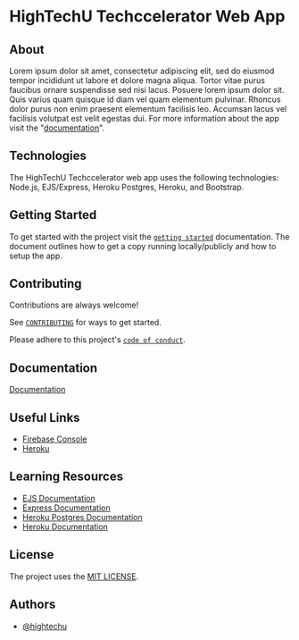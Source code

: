 # HighTechU Techccelerator Web App

## About

<!-- You will want to modify the text below to include a short description of your app -->
<!-- You will want to modify the documentation link to your app's help page -->

Lorem ipsum dolor sit amet, consectetur adipiscing elit, sed do eiusmod tempor incididunt ut labore et dolore magna aliqua. Tortor vitae purus faucibus ornare suspendisse sed nisi lacus. Posuere lorem ipsum dolor sit. Quis varius quam quisque id diam vel quam elementum pulvinar. Rhoncus dolor purus non enim praesent elementum facilisis leo. Accumsan lacus vel facilisis volutpat est velit egestas dui. For more information about the app visit the "[documentation](https://hightechu.ca)".


## Technologies

The HighTechU Techccelerator web app uses the following technologies: Node.js, EJS/Express, Heroku Postgres, Heroku, and Bootstrap.

## Getting Started

To get started with the project visit the [`getting started`](GETTING_STARTED.md) documentation. The document outlines how to get a copy running locally/publicly and how to setup the app.

## Contributing

Contributions are always welcome!

See [`CONTRIBUTING`](.github/CONTRIBUTING.md) for ways to get started.

Please adhere to this project's [`code of conduct`](CODE_OF_CONDUCT.md).

## Documentation

[Documentation](https://hightechu.ca)

## Useful Links

* [Firebase Console](https://console.firebase.google.com)
* [Heroku](https://www.heroku.com/)

## Learning Resources

* [EJS Documentation](https://ejs.co/#docs)
* [Express Documentation](https://expressjs.com/)
* [Heroku Postgres Documentation](https://devcenter.heroku.com/categories/heroku-postgres)
* [Heroku Documentation](https://devcenter.heroku.com/categories/reference)

## License

The project uses the [MIT LICENSE](https://choosealicense.com/licenses/mit/).

## Authors

<!-- You will want modify the authors list below to include all contributing team members. -->

- [@hightechu](https://github.com/hightechu)
